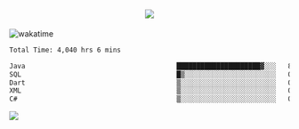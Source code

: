 <h1 align="center">
  <img src="https://readme-typing-svg.herokuapp.com/?font=Righteous&size=35&center=true&vCenter=true&width=500&height=70&duration=4000&lines=Hi!+%F0%9F%91%8B+I%27m+Ali%20Osman!;" />
</h1>


![wakatime](https://wakatime.com/share/@aliosmanoktar/3a8ffe71-6da4-4964-913b-2f09afbe53bf.svg?cache=none)
<!--START_SECTION:waka-->

```txt
Total Time: 4,040 hrs 6 mins

Java                                      █████████████████████▓░░░   87.11 %
SQL                                       █▒░░░░░░░░░░░░░░░░░░░░░░░   05.02 %
Dart                                      ▒░░░░░░░░░░░░░░░░░░░░░░░░   01.72 %
XML                                       ▒░░░░░░░░░░░░░░░░░░░░░░░░   01.54 %
C#                                        ▒░░░░░░░░░░░░░░░░░░░░░░░░   00.85 %
```

<!--END_SECTION:waka-->

<img src="https://profile-counter.glitch.me/aliosmanoktar/count.svg" />

